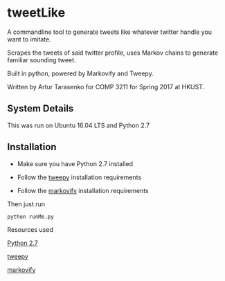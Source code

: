 # tweetLike

A commandline tool to generate tweets like whatever twitter handle you want to imitate.

Scrapes the tweets of said twitter profile, uses Markov chains to generate familiar sounding tweet.

Built in python, powered by Markovify and Tweepy.

Written by Artur Tarasenko for COMP 3211 for Spring 2017 at HKUST.

## System Details

This was run on Ubuntu 16.04 LTS and Python 2.7

## Installation

* Make sure you have Python 2.7 installed

* Follow the [tweepy](https://github.com/tweepy/tweepy) installation requirements

* Follow the [markovify](https://github.com/jsvine/markovify) installation requirements

Then just run 

```
python runMe.py
```

Resources used

[Python 2.7](https://www.python.org/downloads/)

[tweepy](https://github.com/tweepy/tweepy)

[markovify](https://github.com/jsvine/markovify)
